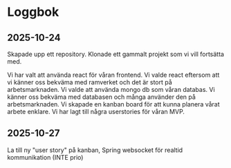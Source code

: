 # Loggbok


## 2025-10-24
Skapade upp ett repository.
Klonade ett gammalt projekt som vi vill fortsätta med.

Vi har valt att använda react för våran frontend. Vi valde react eftersom att vi känner oss bekväma med ramverket och det är stort på arbetsmarknaden.
Vi valde att använda mongo db som våran databas. Vi känner oss bekväma med databasen och många använder den på arbetsmarknaden.
Vi skapade en kanban board för att kunna planera vårat arbete enklare. Vi har lagt till några userstories för våran MVP.

## 2025-10-27
La till ny "user story" på kanban, Spring websocket för realtid kommunikation (INTE prio)
